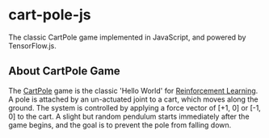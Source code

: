 # cart-pole-js

The classic CartPole game implemented in JavaScript, and powered by TensorFlow.js.


## About CartPole Game

The [CartPole](https://github.com/openai/gym/wiki/CartPole-v0) game is the classic 'Hello World' for [Reinforcement Learning](https://en.wikipedia.org/wiki/Reinforcement_learning).
A pole is attached by an un-actuated joint to a cart, which moves along the ground.
The system is controlled by applying a force vector of [+1, 0] or [-1, 0] to the cart.
A slight but random pendulum starts immediately after the game begins, and the goal is to prevent the pole from falling down.
